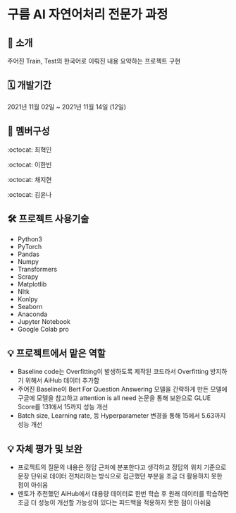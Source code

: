 # 구름 AI 자연어처리 전문가 과정

📌 소개
--
주어진 Train, Test의 한국어로 이뤄진 내용 요약하는 프로젝트 구현


🗓 개발기간
--
2021년 11월 02일 ~ 2021년 11월 14일 (12일)


🧙 멤버구성
--
:octocat: 최혁인

:octocat: 이한빈

:octocat: 채지현

:octocat: 김윤나


🛠 프로젝트 사용기술
--
* Python3
* PyTorch
* Pandas
* Numpy
* Transformers
* Scrapy
* Matplotlib
* Nltk
* Konlpy
* Seaborn
* Anaconda
* Jupyter Notebook
* Google Colab pro



💡 프로젝트에서 맡은 역할
--
* Baseline code는 Overfitting이 발생하도록 제작된 코드라서 Overfitting 방지하기 위해서 AiHub 데이터 추가함
* 주어진 Baseline이 Bert For Question Answering 모델을 간략하게 만든 모델에 구글에  모델을 참고하고 attention is all need 논문을 통해 보완으로 GLUE Score를 131에서 15까지 성능 개선
* Batch size, Learning rate, 등 Hyperparameter 변경을 통해 15에서 5.63까지 성능 개선

💡 자체 평가 및 보완 
--
* 프로젝트의 질문의 내용은 정답 근처에 분포한다고 생각하고 정답의 위치 기준으로 문장 단위로 데이터 전처리하는 방식으로 접근했던 부분을 조금 더 활용하지 못한 점이 아쉬움
* 멘토가 추천했던 AiHub에서 대용량 데이터로 한번 학습 후 원래 데이터를 학습하면 조금 더 성능이 개선할 가능성이 있다는 피드백을 적용하지 못한 점이 아쉬움
